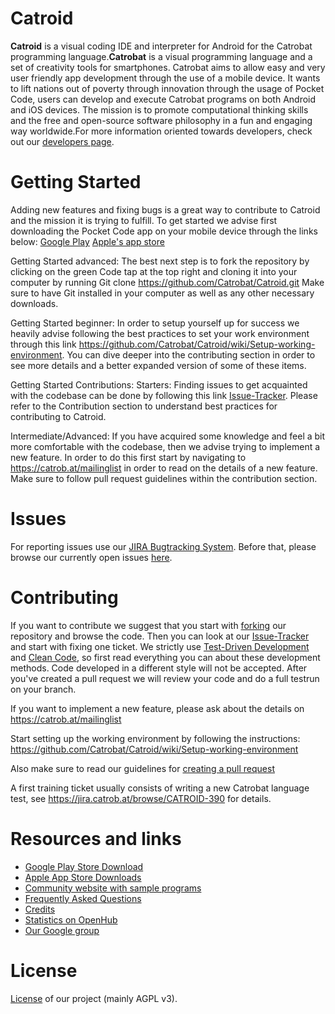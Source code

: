 # Catroid #

**Catroid** is a visual coding IDE and interpreter for Android for the Catrobat programming language.**Catrobat** is a visual programming language and a set of creativity tools for smartphones. Catrobat aims to allow easy and very user friendly app development through the use of a mobile device. It wants to lift nations out of poverty through innovation through the usage of Pocket Code, users can develop and execute Catrobat programs on both Android and iOS devices. The mission is to promote computational thinking skills and the free and open-source software philosophy in a fun and engaging way worldwide.For more information oriented towards developers, check out our [developers page](https://developer.catrobat.org/).

# Getting Started #

Adding new features and fixing bugs is a great way to contribute to Catroid and the mission it is trying to fulfill. To get started we advise first downloading the Pocket Code app on your mobile device through the links below:
[Google Play](https://catrob.at/gp)
[Apple's app store](https://catrob.at/ca)

Getting Started advanced: 
The best next step is to fork the repository by clicking on the green Code tap at the top right and cloning it into your computer by running 
Git clone https://github.com/Catrobat/Catroid.git
Make sure to have Git installed in your computer as well as any other necessary downloads.

Getting Started beginner: 
In order to setup yourself up for success we heavily advise following the best practices to set your work environment through this link https://github.com/Catrobat/Catroid/wiki/Setup-working-environment. You can dive deeper into the contributing section in order to see more details and a better expanded version of some of these items. 

Getting Started Contributions:
Starters:
Finding issues to get acquainted with the codebase can be done by following this link [Issue-Tracker](https://jira.catrob.at/secure/RapidBoard.jspa?rapidView=60). Please refer to the Contribution section to understand best practices for contributing to Catroid.

Intermediate/Advanced:
If you have acquired some knowledge and feel a bit more comfortable with the codebase, then we advise trying to implement a new feature. In order to do this first start by navigating to 
https://catrob.at/mailinglist in order to read on the details of a new feature. Make sure to follow pull request guidelines within the contribution section.


# Issues #

For reporting issues use our [JIRA Bugtracking System](https://jira.catrob.at/secure/CreateIssue.jspa?pid=11800&issuetype=1). Before that, please browse our currently open issues [here](https://jira.catrob.at/secure/IssueNavigator.jspa?reset=true&jqlQuery=project+%3D+CATROID+AND+resolution+%3D+Unresolved+ORDER+BY+priority+DESC%2C+key+DESC&mode=hide).


# Contributing #

If you want to contribute we suggest that you start with [forking](https://help.github.com/articles/fork-a-repo/) our repository and browse the code. Then you can look at our [Issue-Tracker](https://jira.catrob.at/secure/RapidBoard.jspa?rapidView=60) and start with fixing one ticket. We strictly use [Test-Driven Development](http://c2.com/cgi/wiki?TestDrivenDevelopment) and [Clean Code](http://www.planetgeek.ch/wp-content/uploads/2013/06/Clean-Code-V2.2.pdf), so first read everything you can about these development methods. Code developed in a different style will not be accepted. 
After you've created a pull request we will review your code and do a full testrun on your branch.

If you want to implement a new feature, please ask about the details on https://catrob.at/mailinglist

Start setting up the working environment by following the instructions: https://github.com/Catrobat/Catroid/wiki/Setup-working-environment

Also make sure to read our guidelines for [creating a pull request](https://github.com/Catrobat/Catroid/wiki/Creating-a-pull-request)

A first training ticket usually consists of writing a new Catrobat language test, see https://jira.catrob.at/browse/CATROID-390 for details.


# Resources and links #
* [Google Play Store Download](https://catrob.at/gp)
* [Apple App Store Downloads](https://catrob.at/ca)
* [Community website with sample programs](https://share.catrob.at/)
* [Frequently Asked Questions](https://github.com/Catrobat/Catroid/wiki/Frequently-Asked-Questions-(Developers))
* [Credits](https://catrob.at/credits)
* [Statistics on OpenHub](https://www.openhub.net/p/catrobat/)
* [Our Google group](https://groups.google.com/forum/?fromgroups#!forum/catrobat)

# License #
[License](https://catrob.at/licenses) of our project (mainly AGPL v3).
